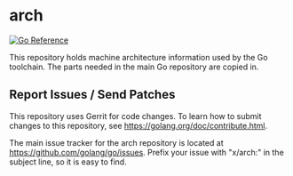 # arch

[![Go Reference](https://pkg.go.dev/badge/golang.org/x/arch.svg)](https://pkg.go.dev/golang.org/x/arch)

This repository holds machine architecture information used by the Go toolchain.
The parts needed in the main Go repository are copied in.

## Report Issues / Send Patches

This repository uses Gerrit for code changes. To learn how to submit changes to
this repository, see https://golang.org/doc/contribute.html.

The main issue tracker for the arch repository is located at
https://github.com/golang/go/issues. Prefix your issue with "x/arch:" in the
subject line, so it is easy to find.
